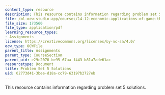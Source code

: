 ```yaml
---
content_type: resource
description: This resource contains information regarding problem set 5 solutions.
file: /ol-ocw-studio-app/courses/14-12-economic-applications-of-game-theory-fall-2012/02773d413beed18acc7963197b2727eb_MIT14_12F12_pset5sol.pdf
file_size: 173560
file_type: application/pdf
learning_resource_types:
- Assignments
license: https://creativecommons.org/licenses/by-nc-sa/4.0/
ocw_type: OCWFile
parent_title: Assignments
parent_type: CourseSection
parent_uid: e29c2070-be95-67aa-f443-b81a7ade61ac
resourcetype: Document
title: Problem Set 5 Solutions
uid: 02773d41-3bee-d18a-cc79-63197b2727eb
---
```

This resource contains information regarding problem set 5 solutions.